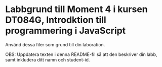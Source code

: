 # Labbgrund till Moment 4 i kursen DT084G, Introdktion till programmering i JavaScript
Använd dessa filer som grund till din laboration.

OBS: Uppdatera texten i denna README-fil så att den beskriver din labb, samt inkludera ditt namn och student-id.